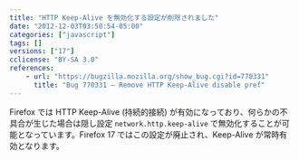 ```yaml
---
title: "HTTP Keep-Alive を無効化する設定が削除されました"
date: "2012-12-03T03:50:54-05:00"
categories: ["javascript"]
tags: []
versions: ["17"]
cclicense: "BY-SA 3.0"
references:
    - url: "https://bugzilla.mozilla.org/show_bug.cgi?id=770331"
      title: "Bug 770331 – Remove HTTP Keep-Alive disable pref"
---
```

Firefox では HTTP Keep-Alive (持続的接続) が有効になっており、何らかの不具合が生じた場合は隠し設定 `network.http.keep-alive` で無効化することが可能となっています。Firefox 17 ではこの設定が廃止され、Keep-Alive が常時有効となります。
